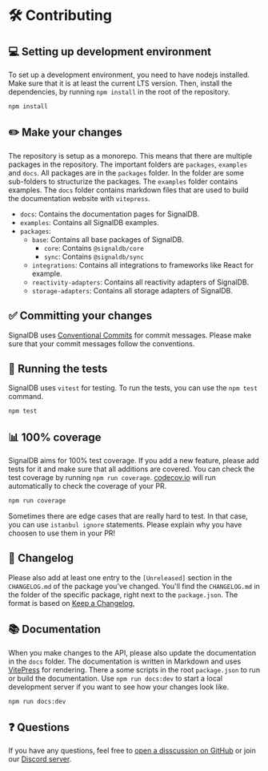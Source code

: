 # 🛠️ Contributing

## 💻 Setting up development environment

To set up a development environment, you need to have nodejs installed. Make sure that it is at least the current LTS version.
Then, install the dependencies, by running `npm install` in the root of the repository.

```sh
npm install
```

## ✏️ Make your changes

The repository is setup as a monorepo. This means that there are multiple packages in the repository. The important folders are `packages`, `examples` and `docs`.
All packages are in the `packages` folder. In the folder are some sub-folders to structurize the packages. The `examples` folder contains examples. The `docs` folder contains markdown files that are used to build the documentation website with `vitepress`.

- `docs`: Contains the documentation pages for SignalDB.
- `examples`: Contains all SignalDB examples.
- `packages`:
  - `base`: Contains all base packages of SignalDB.
    - `core`: Contains `@signaldb/core`
    - `sync`: Contains `@signaldb/sync`
  - `integrations`: Contains all integrations to frameworks like React for example.
  - `reactivity-adapters`: Contains all reactivity adapters of SignalDB.
  - `storage-adapters`: Contains all storage adapters of SignalDB.

## ✅ Committing your changes

SignalDB uses [Conventional Commits](https://www.conventionalcommits.org/en/v1.0.0/) for commit messages. Please make sure that your commit messages follow the conventions.

## 🧪 Running the tests

SignalDB uses `vitest` for testing. To run the tests, you can use the `npm test` command.

```sh
npm test
```

## 📊 100% coverage

SignalDB aims for 100% test coverage. If you add a new feature, please add tests for it and make sure that all additions are covered. You can check the test coverage by running `npm run coverage`. [codecov.io](https://app.codecov.io/gh/maxnowack/signaldb) will run automatically to check the coverage of your PR.

```sh
npm run coverage
```

Sometimes there are edge cases that are really hard to test. In that case, you can use `istanbul ignore` statements. Please explain why you have choosen to use them in your PR!

## 📝 Changelog

Please also add at least one entry to the `[Unreleased]` section in the `CHANGELOG.md` of the package you've changed. You'll find the `CHANGELOG.md` in the folder of the specific package, right next to the `package.json`. The format is based on [Keep a Changelog](https://keepachangelog.com/en/1.1.0/),

## 📚 Documentation

When you make changes to the API, please also update the documentation in the `docs` folder. The documentation is written in Markdown and uses [VitePress](https://vitepress.dev) for rendering. There a some scripts in the root `package.json` to run or build the documentation. Use `npm run docs:dev` to start a local development server if you want to see how your changes look like.

```sh
npm run docs:dev
```

## ❓ Questions

If you have any questions, feel free to [open a disscussion on GitHub](https://github.com/maxnowack/signaldb/discussions/new/choose) or join our [Discord server](https://discord.gg/qMvXKXxBTp).
